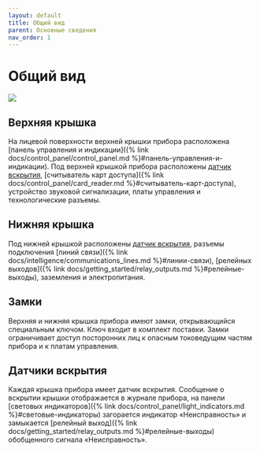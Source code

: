 ```yaml
---
layout: default
title: Общий вид
parent: Основные сведения
nav_order: 1
---
```


# Общий вид

![](../../assets/images/general_view.png)

## Верхняя крышка
На лицевой поверхности верхней крышки прибора расположена [панель управления и индикации]({% link docs/control_panel/control_panel.md %}#панель-управления-и-индикации). Под верхней крышкой прибора расположены [датчик вскрытия](#датчики-вскрытия), [считыватель карт доступа]({% link docs/control_panel/card_reader.md %}#считыватель-карт-доступа), устройство звуковой сигнализации, платы управления и технологические разъемы.

## Нижняя крышка
Под нижней крышкой расположены [датчик вскрытия](#датчики-вскрытия), разъемы подключения [линий связи]({% link docs/intelligence/communications_lines.md %}#линии-связи), [релейных выходов]({% link docs/getting_started/relay_outputs.md %}#релейные-выходы), заземления и электропитания.

## Замки
Верхняя и нижняя крышка прибора имеют замки, открывающийся специальным ключом. Ключ входит в комплект поставки. Замки ограничивает доступ посторонних лиц к опасным токоведущим частям прибора и к платам управления.

## Датчики вскрытия 
Каждая крышка прибора имеет датчик вскрытия. Сообщение о вскрытии крышки отображается в журнале прибора, на панели [световых индикаторов]({% link docs/control_panel/light_indicators.md %}#световые-индикаторы) загорается индикатор «Неисправность» и замыкается [релейный выход]({% link docs/getting_started/relay_outputs.md %}#релейные-выходы) обобщенного сигнала «Неисправность».
